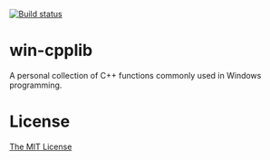 [![Build status](https://ci.appveyor.com/api/projects/status/6e8vvfksy2skww5v/branch/master?svg=true)](https://ci.appveyor.com/project/flowerinthenight/win-cpplib/branch/master)

# win-cpplib

A personal collection of C++ functions commonly used in Windows programming.

# License

[The MIT License](./LICENSE.md)
